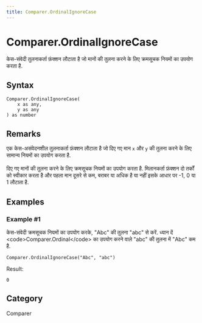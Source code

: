 ```yaml
---
title: Comparer.OrdinalIgnoreCase
---
```


# Comparer.OrdinalIgnoreCase


केस-संवेदी तुलनाकर्ता फ़ंक्शन लौटाता है जो मानों की तुलना करने के लिए क्रमसूचक नियमों का उपयोग करता है.


## Syntax

```powerquery
Comparer.OrdinalIgnoreCase(
    x as any,
    y as any
) as number
```


## Remarks

एक केस-असंवेदनशील तुलनाकर्ता फ़ंक्शन लौटाता है जो दिए गए मान <code>x</code> और <code>y</code> की तुलना करने के लिए सामान्य नियमों का उपयोग करता है.<br />        <br />        दिए गए मानों की तुलना करने के लिए क्रमसूचक नियमों का उपयोग करता है. मिलानकर्ता फ़ंक्शन दो तर्कों को स्वीकार करता है और पहला मान दूसरे से कम, बराबर या अधिक है या नहीं इसके आधार पर -1, 0 या 1 लौटाता है.    


## Examples

### Example #1 
केस-संवेदी क्रमसूचक नियमों का उपयोग करके, &#34;Abc&#34; की तुलना &#34;abc&#34; से करें. ध्यान दें &lt;code&gt;Comparer.Ordinal&lt;/code&gt; का उपयोग करने वाले &#34;abc&#34; की तुलना में &#34;Abc&#34; कम है. 
```powerquery
Comparer.OrdinalIgnoreCase("Abc", "abc")
```

Result: 
```powerquery
0
```




## Category
Comparer
